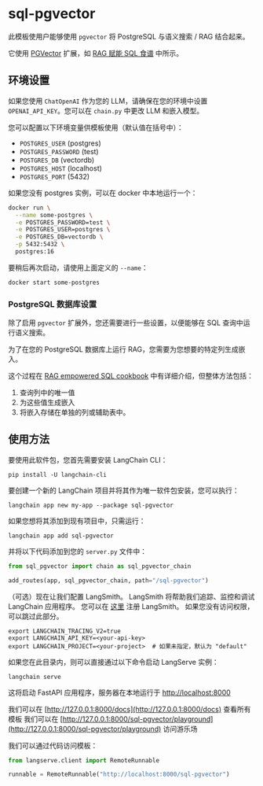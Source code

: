 # sql-pgvector

此模板使用户能够使用 `pgvector` 将 PostgreSQL 与语义搜索 / RAG 结合起来。

它使用 [PGVector](https://github.com/pgvector/pgvector) 扩展，如 [RAG 赋能 SQL 食谱](https://github.com/langchain-ai/langchain/blob/master/cookbook/retrieval_in_sql.ipynb) 中所示。

## 环境设置

如果您使用 `ChatOpenAI` 作为您的 LLM，请确保在您的环境中设置 `OPENAI_API_KEY`。您可以在 `chain.py` 中更改 LLM 和嵌入模型。

您可以配置以下环境变量供模板使用（默认值在括号中）：

- `POSTGRES_USER` (postgres)
- `POSTGRES_PASSWORD` (test)
- `POSTGRES_DB` (vectordb)
- `POSTGRES_HOST` (localhost)
- `POSTGRES_PORT` (5432)

如果您没有 postgres 实例，可以在 docker 中本地运行一个：

```bash
docker run \
  --name some-postgres \
  -e POSTGRES_PASSWORD=test \
  -e POSTGRES_USER=postgres \
  -e POSTGRES_DB=vectordb \
  -p 5432:5432 \
  postgres:16
```

要稍后再次启动，请使用上面定义的 `--name`：
```bash
docker start some-postgres
```

### PostgreSQL 数据库设置

除了启用 `pgvector` 扩展外，您还需要进行一些设置，以便能够在 SQL 查询中运行语义搜索。

为了在您的 PostgreSQL 数据库上运行 RAG，您需要为您想要的特定列生成嵌入。

这个过程在 [RAG empowered SQL cookbook](https://github.com/langchain-ai/langchain/blob/master/cookbook/retrieval_in_sql.ipynb) 中有详细介绍，但整体方法包括：
1. 查询列中的唯一值
2. 为这些值生成嵌入
3. 将嵌入存储在单独的列或辅助表中。

## 使用方法

要使用此软件包，您首先需要安装 LangChain CLI：

```shell
pip install -U langchain-cli
```

要创建一个新的 LangChain 项目并将其作为唯一软件包安装，您可以执行：

```shell
langchain app new my-app --package sql-pgvector
```

如果您想将其添加到现有项目中，只需运行：

```shell
langchain app add sql-pgvector
```

并将以下代码添加到您的 `server.py` 文件中：
```python
from sql_pgvector import chain as sql_pgvector_chain

add_routes(app, sql_pgvector_chain, path="/sql-pgvector")
```

（可选）现在让我们配置 LangSmith。 
LangSmith 将帮助我们追踪、监控和调试 LangChain 应用程序。 
您可以在 [这里](https://smith.langchain.com/) 注册 LangSmith。 
如果您没有访问权限，可以跳过此部分。

```shell
export LANGCHAIN_TRACING_V2=true
export LANGCHAIN_API_KEY=<your-api-key>
export LANGCHAIN_PROJECT=<your-project>  # 如果未指定，默认为 "default"
```

如果您在此目录内，则可以直接通过以下命令启动 LangServe 实例：

```shell
langchain serve
```

这将启动 FastAPI 应用程序，服务器在本地运行于 
[http://localhost:8000](http://localhost:8000)

我们可以在 [http://127.0.0.1:8000/docs](http://127.0.0.1:8000/docs) 查看所有模板
我们可以在 [http://127.0.0.1:8000/sql-pgvector/playground](http://127.0.0.1:8000/sql-pgvector/playground) 访问游乐场  

我们可以通过代码访问模板：

```python
from langserve.client import RemoteRunnable

runnable = RemoteRunnable("http://localhost:8000/sql-pgvector")
```